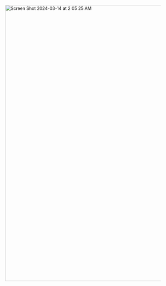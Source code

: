<img width="894" alt="Screen Shot 2024-03-14 at 2 05 25 AM" src="https://github.com/feranarouhi/Stop-Watch/assets/124641424/c5be071e-8a41-4778-8455-7f49977c27b4">
